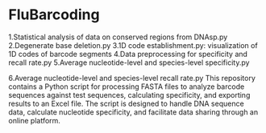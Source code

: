# FluBarcoding
1.Statistical analysis of data on conserved regions from DNAsp.py
2.Degenerate base deletion.py
3.1D code establishment.py: visualization of 1D codes of barcode segments
4.Data preprocessing for specificity and recall rate.py
5.Average nucleotide-level and species-level specificity.py

6.Average nucleotide-level and species-level recall rate.py
This repository contains a Python script for processing FASTA files to analyze barcode sequences against test sequences, calculating specificity, and exporting results to an Excel file. The script is designed to handle DNA sequence data, calculate nucleotide specificity, and facilitate data sharing through an online platform.
